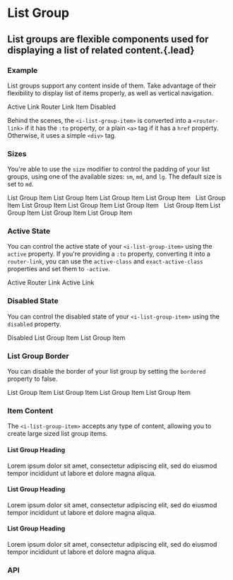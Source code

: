 # List Group
## List groups are flexible components used for displaying a list of related content.{.lead}

### Example
List groups support any content inside of them. Take advantage of their flexibility to display list of items properly, as well as vertical navigation.

<i-code-preview title="List Group Example" link="https://github.com/inkline/inkline/tree/master/src/components/ListGroup">

<i-list-group>
    <i-list-group-item active>Active</i-list-group-item>
    <i-list-group-item href="https://inkline.io" onclick="return false;">Link</i-list-group-item>
    <i-list-group-item href="https://inkline.io" onclick="return false;">Router Link</i-list-group-item>
    <i-list-group-item>Item</i-list-group-item>
    <i-list-group-item disabled>Disabled</i-list-group-item>
</i-list-group>

<template slot="html">

~~~html
<i-list-group>
    <i-list-group-item active>Active</i-list-group-item>
    <i-list-group-item href="https://inkline.io">Link</i-list-group-item>
    <i-list-group-item :to="{ name: 'index' }">Router Link</i-list-group-item>
    <i-list-group-item>Item</i-list-group-item>
    <i-list-group-item disabled>Disabled</i-list-group-item>
</i-list-group>
~~~

</template>
</i-code-preview>

Behind the scenes, the `<i-list-group-item>` is converted into a `<router-link>` if it has the `:to` property, or a plain `<a>` tag if it has a `href` property. Otherwise, it uses a simple `<div>` tag.

### Sizes
You're able to use the `size` modifier to control the padding of your list groups, using one of the available sizes: `sm`, `md`, and `lg`. The default size is set to `md`.

<i-code-preview title="List Group Sizes" link="https://github.com/inkline/inkline/tree/master/src/components/ListGroup">

<div>
<i-list-group size="sm">
    <i-list-group-item>List Group Item</i-list-group-item>
    <i-list-group-item>List Group Item</i-list-group-item>
    <i-list-group-item>List Group Item</i-list-group-item>
    <i-list-group-item>List Group Item</i-list-group-item>
</i-list-group>&nbsp;

<i-list-group size="md">
    <i-list-group-item>List Group Item</i-list-group-item>
    <i-list-group-item>List Group Item</i-list-group-item>
    <i-list-group-item>List Group Item</i-list-group-item>
    <i-list-group-item>List Group Item</i-list-group-item>
</i-list-group>&nbsp;

<i-list-group size="lg">
    <i-list-group-item>List Group Item</i-list-group-item>
    <i-list-group-item>List Group Item</i-list-group-item>
    <i-list-group-item>List Group Item</i-list-group-item>
    <i-list-group-item>List Group Item</i-list-group-item>
</i-list-group>
</div>

<template slot="html">

~~~html
<i-list-group size="sm">
    <i-list-group-item>List Group Item</i-list-group-item>
    <i-list-group-item>List Group Item</i-list-group-item>
    <i-list-group-item>List Group Item</i-list-group-item>
    <i-list-group-item>List Group Item</i-list-group-item>
</i-list-group>
~~~
~~~html
<i-list-group size="md">
    <i-list-group-item>List Group Item</i-list-group-item>
    <i-list-group-item>List Group Item</i-list-group-item>
    <i-list-group-item>List Group Item</i-list-group-item>
    <i-list-group-item>List Group Item</i-list-group-item>
</i-list-group>
~~~
~~~html
<i-list-group size="lg">
    <i-list-group-item>List Group Item</i-list-group-item>
    <i-list-group-item>List Group Item</i-list-group-item>
    <i-list-group-item>List Group Item</i-list-group-item>
    <i-list-group-item>List Group Item</i-list-group-item>
</i-list-group>
~~~

</template>
</i-code-preview>

### Active State
You can control the active state of your `<i-list-group-item>` using the `active` property. If you're providing a `:to` property, converting it into a `router-link`, you can use the `active-class` and `exact-active-class` properties and set them to `-active`.

<i-code-preview title="List Group Active State" link="https://github.com/inkline/inkline/tree/master/src/components/ListGroup">

<div>
<i-list-group>
    <i-list-group-item :to="{ name: 'docs-components-list-group' }" exact-active-class="-active">Active Router Link</i-list-group-item>
    <i-list-group-item :to="{ name: 'index' }" active>Active Link</i-list-group-item>
</i-list-group>
</div>

<template slot="html">

~~~html
<i-list-group>
    <i-list-group-item :to="{ name: 'docs-components-list-group' }" exact-active-class="-active">Active Router Link</i-list-group-item>
    <i-list-group-item :to="{ name: 'index' }" active>Active Link</i-list-group-item>
</i-list-group>
~~~

</template>
</i-code-preview>


### Disabled State
You can control the disabled state of your `<i-list-group-item>` using the `disabled` property. 

<i-code-preview title="List Group Disabled State" link="https://github.com/inkline/inkline/tree/master/src/components/ListGroup">

<div>
<i-list-group>
    <i-list-group-item disabled>Disabled List Group Item</i-list-group-item>
    <i-list-group-item>List Group Item</i-list-group-item>
</i-list-group>
</div>

<template slot="html">

~~~html
<i-list-group>
    <i-list-group-item disabled>Disabled List Group Item</i-list-group-item>
    <i-list-group-item>List Group Item</i-list-group-item>
</i-list-group>
~~~

</template>
</i-code-preview>

### List Group Border
You can disable the border of your list group by setting the `bordered` property to false. 

<i-code-preview title="List Group Border" link="https://github.com/inkline/inkline/tree/master/src/components/ListGroup">

<div>
<i-list-group :bordered="false">
    <i-list-group-item>List Group Item</i-list-group-item>
    <i-list-group-item>List Group Item</i-list-group-item>
    <i-list-group-item>List Group Item</i-list-group-item>
    <i-list-group-item>List Group Item</i-list-group-item>
</i-list-group>
</div>

<template slot="html">

~~~html
<i-list-group :bordered="false">
    <i-list-group-item>List Group Item</i-list-group-item>
    <i-list-group-item>List Group Item</i-list-group-item>
    <i-list-group-item>List Group Item</i-list-group-item>
    <i-list-group-item>List Group Item</i-list-group-item>
</i-list-group>
~~~

</template>
</i-code-preview>

### Item Content
The `<i-list-group-item>` accepts any type of content, allowing you to create large sized list group items.

<i-code-preview title="List Group Item Content" link="https://github.com/inkline/inkline/tree/master/src/components/ListGroup">

<div>
<i-list-group>
    <i-list-group-item>
        <h4>List Group Heading</h4>
        <p>Lorem ipsum dolor sit amet, consectetur adipiscing elit, sed do eiusmod tempor incididunt ut labore et dolore magna aliqua.</p>
    </i-list-group-item>
    <i-list-group-item>
        <h4>List Group Heading</h4>
        <p>Lorem ipsum dolor sit amet, consectetur adipiscing elit, sed do eiusmod tempor incididunt ut labore et dolore magna aliqua.</p>
    </i-list-group-item>
    <i-list-group-item>
        <h4>List Group Heading</h4>
        <p>Lorem ipsum dolor sit amet, consectetur adipiscing elit, sed do eiusmod tempor incididunt ut labore et dolore magna aliqua.</p>
    </i-list-group-item>
</i-list-group>
</div>

<template slot="html">

~~~html
<i-list-group>
    <i-list-group-item>
        <h4>List Group Heading</h4>
        <p>Lorem ipsum dolor sit amet, consectetur adipiscing elit, sed do eiusmod tempor incididunt ut labore et dolore magna aliqua.</p>
    </i-list-group-item>
    <i-list-group-item>
        <h4>List Group Heading</h4>
        <p>Lorem ipsum dolor sit amet, consectetur adipiscing elit, sed do eiusmod tempor incididunt ut labore et dolore magna aliqua.</p>
    </i-list-group-item>
    <i-list-group-item>
        <h4>List Group Heading</h4>
        <p>Lorem ipsum dolor sit amet, consectetur adipiscing elit, sed do eiusmod tempor incididunt ut labore et dolore magna aliqua.</p>
    </i-list-group-item>
</i-list-group>
~~~

</template>
</i-code-preview>


### API

<i-api-preview title="List Group API" expanded markup="i-list-group" link="https://github.com/inkline/inkline/tree/master/src/components/ListGroup">
    <template slot="props">
        <i-table bordered responsive>
            <thead>
                <tr>
                    <th>Property</th>
                    <th>Description</th>
                    <th>Type</th>
                    <th>Accepted</th>
                    <th>Default</th>
                </tr>
            </thead>
            <tbody>
                <tr>
                    <td>bordered</td>
                    <td>Sets the list group component style to be bordered.</td>
                    <td><code>Boolean</code></td>
                    <td><code>true</code>, <code>false</code></td>
                    <td><code>true</code></td>
                </tr>
                <tr>
                    <td>size</td>
                    <td>Sets the size of the list group component.</td>
                    <td><code>String</code></td>
                    <td><code>sm</code>, <code>md</code>, <code>lg</code></td>
                    <td><code>md</code></td>
                </tr>
            </tbody>
        </i-table>
    </template>
    <template slot="slots">
        <i-table bordered responsive class="_margin-bottom-0">
            <thead>
                <tr>
                    <th>Name</th>
                    <th>Description</th>
                </tr>
            </thead>
            <tbody>
                <tr>
                    <td>default</td>
                    <td>Slot for list group default content.</td>
                </tr>
            </tbody>
        </i-table>
    </template>
</i-api-preview>

<i-api-preview title="List Group Item API" markup="i-list-group-item" expanded link="https://github.com/inkline/inkline/tree/master/src/components/ListGroupItem">
    <template slot="props">
        <i-table bordered responsive>
            <thead>
                <tr>
                    <th>Property</th>
                    <th>Description</th>
                    <th>Type</th>
                    <th>Accepted</th>
                    <th>Default</th>
                </tr>
            </thead>
            <tbody>
                <tr>
                    <td>active</td>
                    <td>Sets the list group item state as active.</td>
                    <td><code>Boolean</code></td>
                    <td><code>true</code>, <code>false</code></td>
                    <td><code>false</code></td>
                </tr>
                <tr>
                    <td>disabled</td>
                    <td>Sets the list group item state as disabled.</td>
                    <td><code>Boolean</code></td>
                    <td><code>true</code>, <code>false</code></td>
                    <td><code>false</code></td>
                </tr>
                <tr>
                    <td>tag</td>
                    <td>Sets the tag to be used for the component. If <code>to</code> or <code>href</code> attribute is provided, an <code>a</code> tag will be used.</td>
                    <td><code>String</code></td>
                    <td></td>
                    <td><code>div</code></td>
                </tr>
            </tbody>
        </i-table>
    </template>
    <template slot="slots">
        <i-table bordered responsive class="_margin-bottom-0">
            <thead>
                <tr>
                    <th>Name</th>
                    <th>Description</th>
                </tr>
            </thead>
            <tbody>
                <tr>
                    <td>default</td>
                    <td>Slot for list group item default content.</td>
                </tr>
            </tbody>
        </i-table>
    </template>
</i-api-preview>
